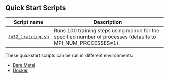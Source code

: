 <!--- 40. Quick Start Scripts -->
## Quick Start Scripts

| Script name | Description |
|-------------|-------------|
| [`fp32_training.sh`](fp32_training.sh) | Runs 100 training steps using mpirun for the specified number of processes (defaults to MPI_NUM_PROCESSES=1).  |

These quickstart scripts can be run in different environments:
* [Bare Metal](#bare-metal)
* [Docker](#docker)

